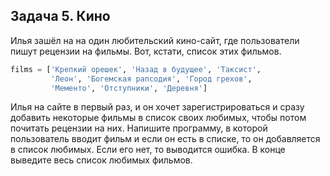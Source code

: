 ## Задача 5. Кино
Илья зашёл на на один любительский кино-сайт, где пользователи пишут рецензии на фильмы. Вот, кстати, список этих фильмов. 

````python
films = ['Крепкий орешек', 'Назад в будущее', 'Таксист', 
         'Леон', 'Богемская рапсодия', 'Город грехов', 
         'Мементо', 'Отступники', 'Деревня']
````

Илья на сайте в первый раз, и он хочет зарегистрироваться и сразу добавить некоторые фильмы в список своих любимых, чтобы потом почитать рецензии на них. Напишите программу, в которой пользователь вводит фильм и если он есть в списке, то он добавляется в список любимых. Если его нет, то выводится ошибка. В конце выведите весь список любимых фильмов.
